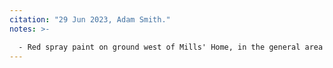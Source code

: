 ```yaml
---
citation: "29 Jun 2023, Adam Smith."
notes: >-

  - Red spray paint on ground west of Mills' Home, in the general area of the old barn.
---
```



